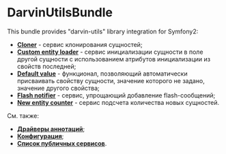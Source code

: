 # DarvinUtilsBundle
This bundle provides "darvin-utils" library integration for Symfony2:

- [**Cloner**](/Resources/doc/cloner.md) - сервис клонирования сущностей;
- [**Custom entity loader**](/Resources/doc/custom_entity_loader.md) - сервис инициализации сущности в поле другой
 сущности с использованием атрибутов инициализации из свойств последней;
- [**Default value**](/Resources/doc/default_value.md) - функционал, позволяющий автоматически присваивать свойству
 сущности, значение которого не задано, значение другого свойства;
- [**Flash notifier**](/Resources/doc/flash_notifier.md) - сервис, упрощающий добавление flash-сообщений;
- [**New entity counter**](/Resources/doc/new_entity_counter.md) - сервис подсчета количества новых сущностей.

См. также:

- [**Драйверы аннотаций**](/Resources/doc/annotation_drivers.md);
- [**Конфигурация**](/Resources/doc/configuration.md);
- [**Список публичных сервисов**](/Resources/doc/services.md).

